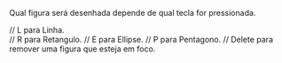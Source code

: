 Qual figura será desenhada depende de qual tecla for pressionada.


// L para Linha. <br />
// R para Retangulo.
// E para Ellipse.
// P para Pentagono.
// Delete para remover uma figura que esteja em foco.
